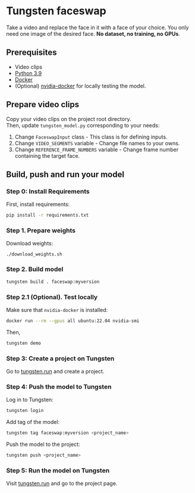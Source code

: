 # Tungsten faceswap 
Take a video and replace the face in it with a face of your choice. You only need one image of the desired face. **No dataset, no training, no GPUs**.

## Prerequisites

- Video clips
- [Python 3.9](https://www.python.org/downloads/release/python-3913/)
- [Docker](https://docs.docker.com/get-docker/)
- (Optional) [nvidia-docker](https://docs.nvidia.com/datacenter/cloud-native/container-toolkit/latest/install-guide.html#docker) for locally testing the model.


## Prepare video clips
Copy your video clips on the project root directory.  
Then, update `tungsten_model.py` corresponding to your needs:
1. Change `FaceswapInput` class - This class is for defining inputs.
2. Change `VIDEO_SEGMENTS` variable - Change file names to your owns.
3. Change `REFERENCE_FRAME_NUMBERS` variable - Change frame number containing the target face.

## Build, push and run your model

### Step 0: Install Requirements

First, install requirements:

```bash
pip install -r requirements.txt
```

### Step 1. Prepare weights

Download weights:
```
./download_weights.sh
```

### Step 2. Build model

```bash
tungsten build . faceswap:myversion
```

### Step 2.1 (Optional). Test locally
Make sure that `nvidia-docker` is installed:
```bash
docker run --rm --gpus all ubuntu:22.04 nvidia-smi
```
Then,
```bash
tungsten demo
```

### Step 3: Create a project on Tungsten

Go to [tungsten.run](https://tungsten.run/new) and create a project.

### Step 4: Push the model to Tungsten

Log in to Tungsten:

```bash
tungsten login
```

Add tag of the model:
```bash
tungsten tag faceswap:myversion <project_name>
```

Push the model to the project:
```bash
tungsten push <project_name>
```

### Step 5: Run the model on Tungsten

Visit [tungsten.run](https://tungsten.run) and go to the project page.
